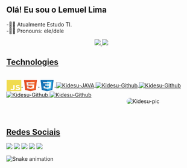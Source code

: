 ## Olá! Eu sou o Lemuel Lima

-👨‍💻 Atualmente Estudo TI. <br>
-👨‍💻 Pronouns: ele/dele


<div align="center">
  <a href="https://github.com/kidesu">
  <img height="180em" src="https://github-readme-stats.vercel.app/api?username=Kidesu&show_icons=true&theme=gruvbox&include_all_commits=true&count_private=true"/>
  <img height="180em" src="https://github-readme-stats.vercel.app/api/top-langs/?username=Kidesu&layout=compact&langs_count=7&theme=gruvbox"/>
</div>
  
  ## Technologies
  <div style="display: inline_block"><br>
  <img align="center" alt="Kidesu-Js" height="30" width="40" src="https://raw.githubusercontent.com/devicons/devicon/master/icons/javascript/javascript-plain.svg">
  <img align="center" alt="Kidesu-HTML" height="30" width="40" src="https://raw.githubusercontent.com/devicons/devicon/master/icons/html5/html5-original.svg">
  <img align="center" alt="KidesuKidesu-CSS" height="30" width="40" src="https://raw.githubusercontent.com/devicons/devicon/master/icons/css3/css3-original.svg">
  <img align="center" alt="Kidesu-JAVA" height="30" width="40" src="https://cdn.jsdelivr.net/gh/devicons/devicon/icons/java/java-original.svg">
  <img align="center" alt="Kidesu-Github" height="30" width="40" src="https://cdn.jsdelivr.net/gh/devicons/devicon/icons/github/github-original.svg"> 
  <img align="center" alt="Kidesu-Github" height="65" width="75" src="https://cdn.jsdelivr.net/gh/devicons/devicon/icons/oracle/oracle-original.svg">
  <img align="center" alt="Kidesu-Github" height="30" width="40" src="https://cdn.jsdelivr.net/gh/devicons/devicon/icons/vscode/vscode-original.svg">
  <img align="center" alt="Kidesu-Github" height="30" width="40" src="https://cdn.jsdelivr.net/gh/devicons/devicon/icons/windows8/windows8-original.svg">  
</div>
  
  <div>
  <img align="right" alt="Kidesu-pic" style="border-radius:50px;" src="https://user-images.githubusercontent.com/100883945/156677152-0869a8fb-1ace-4dfc-81c3-958c4bc80d7e.png" width="185px">
  </div>
  
  <br><br>
  
  
  ## Redes Sociais
  <div>
    <a href="https://www.youtube.com/channel/UC3UY-cRILzzKl-YWYOOP-mA" target="_blank"><img src="https://img.shields.io/badge/YouTube-FF0000?style=for-the-badge&logo=youtube&logoColor=white" target="_blank"></a>
  <a href="https://www.instagram.com/lemuel.lima/" target="_blank"><img src="https://img.shields.io/badge/-Instagram-%23E4405F?style=for-the-badge&logo=instagram&logoColor=white" target="_blank"></a>
 	<a href="https://www.twitch.tv/kidesuofc" target="_blank"><img src="https://img.shields.io/badge/Twitch-9146FF?style=for-the-badge&logo=twitch&logoColor=white" target="_blank"></a>
 <a href="https://discord.gg/V8vxt2WC" target="_blank"><img src="https://img.shields.io/badge/Discord-7289DA?style=for-the-badge&logo=discord&logoColor=white" target="_blank"></a> 
  <a href = "mailto:lnslemuel@gmail.com"><img src="https://img.shields.io/badge/-Gmail-%23333?style=for-the-badge&logo=gmail&logoColor=white" target="_blank"></a><br>
 
 ![Snake animation](https://github.com/kidesu/kidesu/blob/output/github-contribution-grid-snake.svg)
    
  </div>
